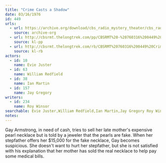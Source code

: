 ```yaml
---
title: "Crime Casts a Shadow"
date: 03/16/1976
id: 449
urls: 
  - url: https://archive.org/download/cbs_radio_mystery_theater/cbs_radio_mystery_theater-0401-0450.zip/cbs_radio_mystery_theater-0401-0450%2Fcbsrmt_0449_crime_casts_a_shadow.mp3
    source: archive-org
  - url: http://cbsrmt.thelongtrek.com/pp/CBSRMT%20-%20760316%200449%20Crime%20Casts%20a%20Shadow_pp.mp3
    source: kl-pp
  - url: http://cbsrmt.thelongtrek.com/rb/CBSRMT%20760316%200449%20Crime%20Casts%20A%20Shadow_wuwm%20recorded%208_1_76.mp3
    source: kl-rb
actors:  
  - id: 10
    name: Evie Juster  
  - id: 63
    name: William Redfield  
  - id: 38
    name: Ian Martin  
  - id: 157
    name: Jay Gregory
writers:  
  - id: 234
    name: Roy Winsor
searchable: Evie Juster,William Redfield,Ian Martin,Jay Gregory Roy Winsor
notes:  
---
```

Gay Armstrong, in need of cash, tries to sell her late mother's expensive pearl necklace but is told by a jeweler that the pearls are fake. When her stepfather offers her $15,000 for the fake necklace, Gay becomes suspicious. She doesn't want to hurt her stepfather, but she is not satisfied with his explanation that her mother has sold the real necklace to help pay some medical bills.